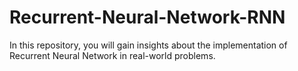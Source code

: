 # Recurrent-Neural-Network-RNN
In this repository, you will gain insights about the implementation of Recurrent Neural Network in real-world problems.
